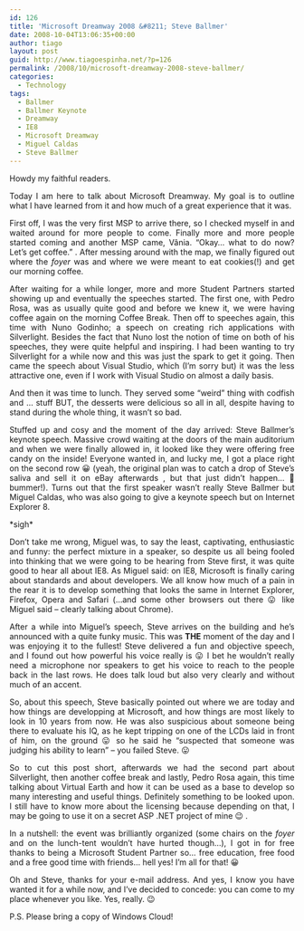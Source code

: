 ```yaml
---
id: 126
title: 'Microsoft Dreamway 2008 &#8211; Steve Ballmer'
date: 2008-10-04T13:06:35+00:00
author: tiago
layout: post
guid: http://www.tiagoespinha.net/?p=126
permalink: /2008/10/microsoft-dreamway-2008-steve-ballmer/
categories:
  - Technology
tags:
  - Ballmer
  - Ballmer Keynote
  - Dreamway
  - IE8
  - Microsoft Dreamway
  - Miguel Caldas
  - Steve Ballmer
---
```

<p style="text-align: justify;">
  Howdy my faithful readers.
</p>

<p style="text-align: justify;">
  Today I am here to talk about Microsoft Dreamway. My goal is to outline what I have learned from it and how much of a great experience that it was.
</p>

<p style="text-align: justify;">
  First off, I was the very first MSP to arrive there, so I checked myself in and waited around for more people to come. Finally more and more people started coming and another MSP came, Vânia. &#8220;Okay&#8230; what to do now? Let&#8217;s get coffee.&#8221; . After messing around with the map, we finally figured out where the <em>foyer</em> was and where we were meant to eat cookies(!) and get our morning coffee.
</p>

<p style="text-align: justify;">
  After waiting for a while longer, more and more Student Partners started showing up and eventually the speeches started. The first one, with Pedro Rosa, was as usually quite good and before we knew it, we were having coffee again on the morning Coffee Break. Then off to speeches again, this time with Nuno Godinho; a speech on creating rich applications with Silverlight. Besides the fact that Nuno lost the notion of time on both of his speeches, they were quite helpful and inspiring. I had been wanting to try Silverlight for a while now and this was just the spark to get it going. Then came the speech about Visual Studio, which (I&#8217;m sorry but) it was the less attractive one, even if I work with Visual Studio on almost a daily basis.
</p>

<p style="text-align: justify;">
  And then it was time to lunch. They served some &#8220;weird&#8221; thing with codfish and &#8230; stuff BUT, the desserts were delicious so all in all, despite having to stand during the whole thing, it wasn&#8217;t so bad.
</p>

<p style="text-align: justify;">
  Stuffed up and cosy and the moment of the day arrived: Steve Ballmer&#8217;s keynote speech. Massive crowd waiting at the doors of the main auditorium and when we were finally allowed in, it looked like they were offering free candy on the inside! Everyone wanted in, and lucky me, I got a place right on the second row 😀 (yeah, the original plan was to catch a drop of Steve&#8217;s saliva and sell it on eBay afterwards , but that just didn&#8217;t happen&#8230; 🙁 bummer!). Turns out that the first speaker wasn&#8217;t really Steve Ballmer but Miguel Caldas, who was also going to give a keynote speech but on Internet Explorer 8.
</p>

<p style="text-align: justify;">
  *sigh*
</p>

<p style="text-align: justify;">
  Don&#8217;t take me wrong, Miguel was, to say the least, captivating, enthusiastic and funny: the perfect mixture in a speaker, so despite us all being fooled into thinking that we were going to be hearing from Steve first, it was quite good to hear all about IE8. As Miguel said: on IE8, Microsoft is finally caring about standards and about developers. We all know how much of a pain in the rear it is to develop something that looks the same in Internet Explorer, Firefox, Opera and Safari (&#8230;and some other browsers out there 😛 like Miguel said &#8211; clearly talking about Chrome).
</p>

<p style="text-align: justify;">
  After a while into Miguel&#8217;s speech, Steve arrives on the building and he&#8217;s announced with a quite funky music. This was <strong>THE</strong> moment of the day and I was enjoying it to the fullest! Steve delivered a fun and objective speech, and I found out how powerful his voice really is 😛 I bet he wouldn&#8217;t really need a microphone nor speakers to get his voice to reach to the people back in the last rows. He does talk loud but also very clearly and without much of an accent.
</p>

<p style="text-align: justify;">
  So, about this speech, Steve basically pointed out where we are today and how things are developping at Microsoft, and how things are most likely to look in 10 years from now. He was also suspicious about someone being there to evaluate his IQ, as he kept tripping on one of the LCDs laid in front of him, on the ground 😛 so he said he &#8220;suspected that someone was judging his ability to learn&#8221; &#8211; you failed Steve. 😛
</p>

<p style="text-align: justify;">
  So to cut this post short, afterwards we had the second part about Silverlight, then another coffee break and lastly, Pedro Rosa again, this time talking about Virtual Earth and how it can be used as a base to develop so many interesting and useful things. Definitely something to be looked upon. I still have to know more about the licensing because depending on that, I may be going to use it on a secret ASP .NET project of mine 😉 .
</p>

<p style="text-align: justify;">
  In a nutshell: the event was brilliantly organized (some chairs on the <em>foyer</em> and on the lunch-tent wouldn&#8217;t have hurted though&#8230;), I got in for free thanks to being a Microsoft Student Partner so&#8230; free education, free food and a free good time with friends&#8230; hell yes! I&#8217;m all for that! 😀
</p>

<p style="text-align: justify;">
  Oh and Steve, thanks for your e-mail address. And yes, I know you have wanted it for a while now, and I&#8217;ve decided to concede: you can come to my place whenever you like. Yes, really. 😉
</p>

<p style="text-align: justify;">
  P.S. Please bring a copy of Windows Cloud!
</p>